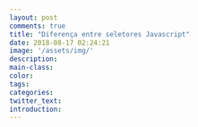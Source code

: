 ```yaml
---
layout: post
comments: true
title: "Diferença entre seletores Javascript"
date: 2018-08-17 02:24:21
image: '/assets/img/'
description:
main-class:
color:
tags:
categories:
twitter_text:
introduction:
---
```

